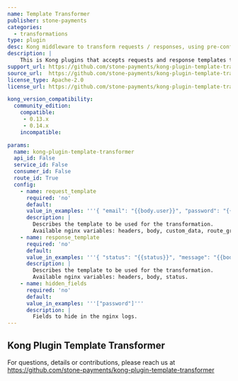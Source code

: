 ```yaml
---
name: Template Transformer
publisher: stone-payments
categories:
  - transformations
type: plugin
desc: Kong middleware to transform requests / responses, using pre-configured templates.
description: |
    This is Kong plugins that accepts requests and response templates to completely transform requests and responses with Lua templates.
support_url: https://github.com/stone-payments/kong-plugin-template-transformer/issues
source_url:  https://github.com/stone-payments/kong-plugin-template-transformer
license_type: Apache-2.0
license_url: https://github.com/stone-payments/kong-plugin-template-transformer/blob/master/LICENSE

kong_version_compatibility:
  community_edition:
    compatible:
     - 0.13.x
     - 0.14.x
    incompatible:

params:
  name: kong-plugin-template-transformer
  api_id: False
  service_id: False
  consumer_id: False
  route_id: True
  config:
    - name: request_template
      required: 'no'
      default:
      value_in_examples: '''{ "email": "{{body.user}}", "password": "{{body.password}}" }'''
      description: |
        Describes the template to be used for the transformation. 
        Available nginx variables: headers, body, custom_data, route_groups, query_string.
    - name: response_template
      required: 'no'
      default:
      value_in_examples: '''{ "status": "{{status}}", "message": "{{body.message}}" }'''
      description: |
        Describes the template to be used for the transformation. 
        Available nginx variables: headers, body, status.
    - name: hidden_fields
      required: 'no'
      default:
      value_in_examples: '''["password"]'''
      description: |
        Fields to hide in the nginx logs.
---
```


## Kong Plugin Template Transformer

For questions, details or contributions, please reach us at https://github.com/stone-payments/kong-plugin-template-transformer
